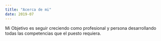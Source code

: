 ```yaml
---
title: "Acerca de mi"
date: 2019-07
---
```

Mi Objetivo es seguir creciendo como profesional y persona desarrollando todas las
competencias que el puesto requiera. 